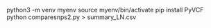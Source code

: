 python3 -m venv myenv
source myenv/bin/activate
pip install PyVCF
python comparesnps2.py  > summary_LN.csv
